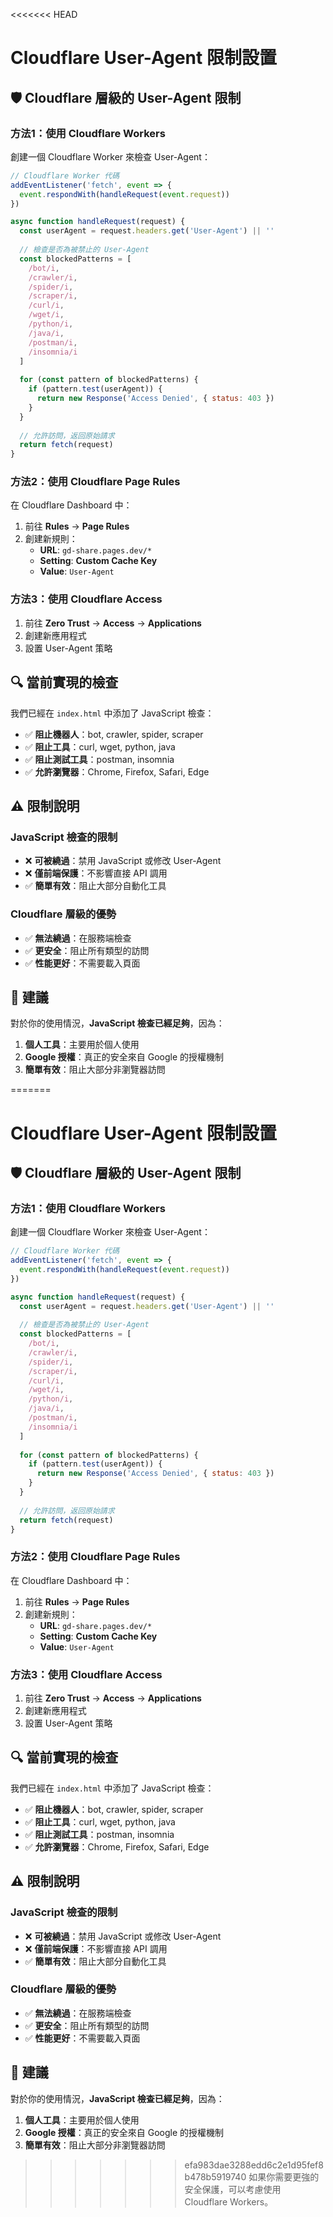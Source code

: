 <<<<<<< HEAD
# Cloudflare User-Agent 限制設置

## 🛡️ Cloudflare 層級的 User-Agent 限制

### **方法1：使用 Cloudflare Workers**

創建一個 Cloudflare Worker 來檢查 User-Agent：

```javascript
// Cloudflare Worker 代碼
addEventListener('fetch', event => {
  event.respondWith(handleRequest(event.request))
})

async function handleRequest(request) {
  const userAgent = request.headers.get('User-Agent') || ''
  
  // 檢查是否為被禁止的 User-Agent
  const blockedPatterns = [
    /bot/i,
    /crawler/i,
    /spider/i,
    /scraper/i,
    /curl/i,
    /wget/i,
    /python/i,
    /java/i,
    /postman/i,
    /insomnia/i
  ]
  
  for (const pattern of blockedPatterns) {
    if (pattern.test(userAgent)) {
      return new Response('Access Denied', { status: 403 })
    }
  }
  
  // 允許訪問，返回原始請求
  return fetch(request)
}
```

### **方法2：使用 Cloudflare Page Rules**

在 Cloudflare Dashboard 中：
1. 前往 **Rules** → **Page Rules**
2. 創建新規則：
   - **URL**: `gd-share.pages.dev/*`
   - **Setting**: **Custom Cache Key**
   - **Value**: `User-Agent`

### **方法3：使用 Cloudflare Access**

1. 前往 **Zero Trust** → **Access** → **Applications**
2. 創建新應用程式
3. 設置 User-Agent 策略

## 🔍 當前實現的檢查

我們已經在 `index.html` 中添加了 JavaScript 檢查：

- ✅ **阻止機器人**：bot, crawler, spider, scraper
- ✅ **阻止工具**：curl, wget, python, java
- ✅ **阻止測試工具**：postman, insomnia
- ✅ **允許瀏覽器**：Chrome, Firefox, Safari, Edge

## ⚠️ 限制說明

### **JavaScript 檢查的限制**
- ❌ **可被繞過**：禁用 JavaScript 或修改 User-Agent
- ❌ **僅前端保護**：不影響直接 API 調用
- ✅ **簡單有效**：阻止大部分自動化工具

### **Cloudflare 層級的優勢**
- ✅ **無法繞過**：在服務端檢查
- ✅ **更安全**：阻止所有類型的訪問
- ✅ **性能更好**：不需要載入頁面

## 🎯 建議

對於你的使用情況，**JavaScript 檢查已經足夠**，因為：

1. **個人工具**：主要用於個人使用
2. **Google 授權**：真正的安全來自 Google 的授權機制
3. **簡單有效**：阻止大部分非瀏覽器訪問

=======
# Cloudflare User-Agent 限制設置

## 🛡️ Cloudflare 層級的 User-Agent 限制

### **方法1：使用 Cloudflare Workers**

創建一個 Cloudflare Worker 來檢查 User-Agent：

```javascript
// Cloudflare Worker 代碼
addEventListener('fetch', event => {
  event.respondWith(handleRequest(event.request))
})

async function handleRequest(request) {
  const userAgent = request.headers.get('User-Agent') || ''
  
  // 檢查是否為被禁止的 User-Agent
  const blockedPatterns = [
    /bot/i,
    /crawler/i,
    /spider/i,
    /scraper/i,
    /curl/i,
    /wget/i,
    /python/i,
    /java/i,
    /postman/i,
    /insomnia/i
  ]
  
  for (const pattern of blockedPatterns) {
    if (pattern.test(userAgent)) {
      return new Response('Access Denied', { status: 403 })
    }
  }
  
  // 允許訪問，返回原始請求
  return fetch(request)
}
```

### **方法2：使用 Cloudflare Page Rules**

在 Cloudflare Dashboard 中：
1. 前往 **Rules** → **Page Rules**
2. 創建新規則：
   - **URL**: `gd-share.pages.dev/*`
   - **Setting**: **Custom Cache Key**
   - **Value**: `User-Agent`

### **方法3：使用 Cloudflare Access**

1. 前往 **Zero Trust** → **Access** → **Applications**
2. 創建新應用程式
3. 設置 User-Agent 策略

## 🔍 當前實現的檢查

我們已經在 `index.html` 中添加了 JavaScript 檢查：

- ✅ **阻止機器人**：bot, crawler, spider, scraper
- ✅ **阻止工具**：curl, wget, python, java
- ✅ **阻止測試工具**：postman, insomnia
- ✅ **允許瀏覽器**：Chrome, Firefox, Safari, Edge

## ⚠️ 限制說明

### **JavaScript 檢查的限制**
- ❌ **可被繞過**：禁用 JavaScript 或修改 User-Agent
- ❌ **僅前端保護**：不影響直接 API 調用
- ✅ **簡單有效**：阻止大部分自動化工具

### **Cloudflare 層級的優勢**
- ✅ **無法繞過**：在服務端檢查
- ✅ **更安全**：阻止所有類型的訪問
- ✅ **性能更好**：不需要載入頁面

## 🎯 建議

對於你的使用情況，**JavaScript 檢查已經足夠**，因為：

1. **個人工具**：主要用於個人使用
2. **Google 授權**：真正的安全來自 Google 的授權機制
3. **簡單有效**：阻止大部分非瀏覽器訪問

>>>>>>> efa983dae3288edd6c2e1d95fef8b478b5919740
如果你需要更強的安全保護，可以考慮使用 Cloudflare Workers。